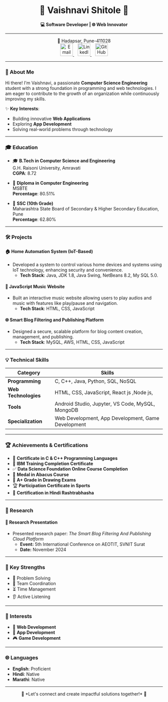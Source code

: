 <h1 align="center">🌟 Vaishnavi Shitole 🌟</h1>  
<p align="center">
  <strong>💻 Software Developer | 🌐 Web Innovator</strong>  
</p>

---

<p align="center">
  📍 Hadapsar, Pune-411028 <br>
  <a href="mailto:vaishnavishitole2003@gmail.com">
    <img src="https://img.icons8.com/color/48/000000/gmail--v1.png" alt="Email" width="40" height="40" />
  </a>
  &nbsp;&nbsp;
  <a href="https://linkedin.com/in/vaishnavi-shitole-4a63ba20a">
    <img src="https://img.icons8.com/color/48/000000/linkedin.png" alt="LinkedIn" width="40" height="40" />
  </a>
  &nbsp;&nbsp;
  <a href="https://github.com/vaishnavishitole2">
    <img src="https://img.icons8.com/ios-glyphs/48/000000/github.png" alt="GitHub" width="40" height="40" />
  </a>
</p>

---

### 👋 About Me
Hi there! I'm Vaishnavi, a passionate **Computer Science Engineering** student with a strong foundation in programming and web technologies. I am eager to contribute to the growth of an organization while continuously improving my skills.

✨ **Key Interests**:
- Building innovative **Web Applications**
- Exploring **App Development**
- Solving real-world problems through technology

---

### 🎓 Education
- 🎓 **B.Tech in Computer Science and Engineering**  
  G.H. Raisoni University, Amravati  
  **CGPA**: 8.72  

- 📜 **Diploma in Computer Engineering**  
  MSBTE  
  **Percentage**: 80.51%  

- 🏫 **SSC (10th Grade)**  
  Maharashtra State Board of Secondary & Higher Secondary Education, Pune  
  **Percentage**: 62.80%  

---

### 🛠️ Projects
#### 🏠 **Home Automation System (IoT-Based)**
- Developed a system to control various home devices and systems using IoT technology, enhancing security and convenience.
  - **Tech Stack**: Java, JDK 1.8, Java Swing, NetBeans 8.2, My SQL 5.0.

#### 🎵 **JavaScript Music Website**
- Built an interactive music website allowing users to play audios and music with features like play/pause and navigation.
  - **Tech Stack**: HTML, CSS, JavaScript

#### 🌐 **Smart Blog Filtering and Publishing Platform**
- Designed a secure, scalable platform for blog content creation, management, and publishing.
  - **Tech Stack**: MySQL, AWS, HTML, CSS, JavaScript  

---

### 💡 Technical Skills
| **Category**        | **Skills**                                        |               
|-------------------- |---------------------------------------------------| 
| **Programming**     | C, C++, Java, Python, SQL, NoSQL                  |
| **Web Technologies**| HTML, CSS, JavaScript, React js ,Node js,         |
| **Tools**           | Android Studio, Jupyter, VS Code, MySQL, MongoDB  |
| **Specialization**  | Web Development, App Development, Game Development|
  


---

### 🏆 Achievements & Certifications
- 🥇 **Certificate in C & C++ Programming Languages**
- 🥈 **IBM Training Completion Certificate**
- ✅ **Data Science Foundation Online Course Completion**
- 🏅 **Medal in Abacus Course**
- 🎨 **A+ Grade in Drawing Exams**
- 🏆 **Participation Certificate in Sports**
- 🏅 **Certification in Hindi Rashtrabhasha**

---
### 📝 Research 
#### 🎤 **Research Presentation**  
- Presented research paper: *The Smart Blog Filtering And Publishing Cloud Platform*  
  - **Event:** 5th International Conference on AEOTIT, SVNIT Surat  
  - **Date:** November 2024
    
---

### 🌟 Key Strengths
- 🧠 Problem Solving
- 🤝 Team Coordination
- ⏳ Time Management
- 👂 Active Listening

---
### 📌 Interests  
- 🎨 **Web Development**  
- 📱 **App Development**  
- 🎮 **Game Development**
  
- --
### 🌐 Languages
- **English**: Proficient
- **Hindi**: Native
- **Marathi**: Native

---

<p align="center">
  🚀 *Let's connect and create impactful solutions together!* 🚀
</p>
